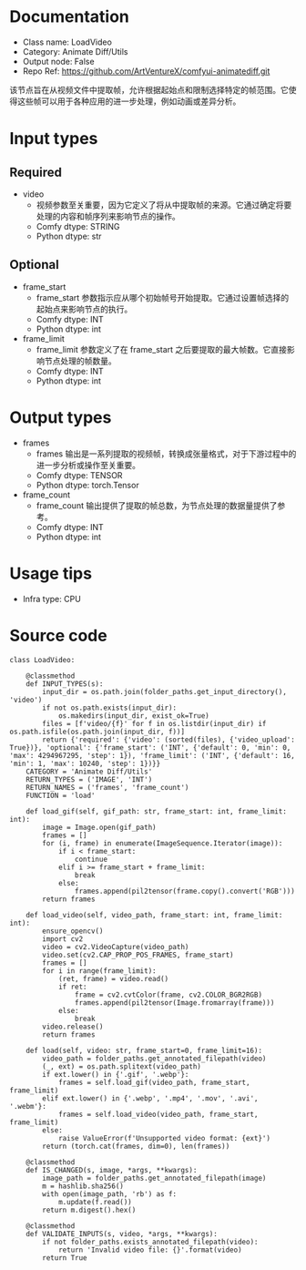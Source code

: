 # Documentation
- Class name: LoadVideo
- Category: Animate Diff/Utils
- Output node: False
- Repo Ref: https://github.com/ArtVentureX/comfyui-animatediff.git

该节点旨在从视频文件中提取帧，允许根据起始点和限制选择特定的帧范围。它使得这些帧可以用于各种应用的进一步处理，例如动画或差异分析。

# Input types
## Required
- video
    - 视频参数至关重要，因为它定义了将从中提取帧的来源。它通过确定将要处理的内容和帧序列来影响节点的操作。
    - Comfy dtype: STRING
    - Python dtype: str
## Optional
- frame_start
    - frame_start 参数指示应从哪个初始帧号开始提取。它通过设置帧选择的起始点来影响节点的执行。
    - Comfy dtype: INT
    - Python dtype: int
- frame_limit
    - frame_limit 参数定义了在 frame_start 之后要提取的最大帧数。它直接影响节点处理的帧数量。
    - Comfy dtype: INT
    - Python dtype: int

# Output types
- frames
    - frames 输出是一系列提取的视频帧，转换成张量格式，对于下游过程中的进一步分析或操作至关重要。
    - Comfy dtype: TENSOR
    - Python dtype: torch.Tensor
- frame_count
    - frame_count 输出提供了提取的帧总数，为节点处理的数据量提供了参考。
    - Comfy dtype: INT
    - Python dtype: int

# Usage tips
- Infra type: CPU

# Source code
```
class LoadVideo:

    @classmethod
    def INPUT_TYPES(s):
        input_dir = os.path.join(folder_paths.get_input_directory(), 'video')
        if not os.path.exists(input_dir):
            os.makedirs(input_dir, exist_ok=True)
        files = [f'video/{f}' for f in os.listdir(input_dir) if os.path.isfile(os.path.join(input_dir, f))]
        return {'required': {'video': (sorted(files), {'video_upload': True})}, 'optional': {'frame_start': ('INT', {'default': 0, 'min': 0, 'max': 4294967295, 'step': 1}), 'frame_limit': ('INT', {'default': 16, 'min': 1, 'max': 10240, 'step': 1})}}
    CATEGORY = 'Animate Diff/Utils'
    RETURN_TYPES = ('IMAGE', 'INT')
    RETURN_NAMES = ('frames', 'frame_count')
    FUNCTION = 'load'

    def load_gif(self, gif_path: str, frame_start: int, frame_limit: int):
        image = Image.open(gif_path)
        frames = []
        for (i, frame) in enumerate(ImageSequence.Iterator(image)):
            if i < frame_start:
                continue
            elif i >= frame_start + frame_limit:
                break
            else:
                frames.append(pil2tensor(frame.copy().convert('RGB')))
        return frames

    def load_video(self, video_path, frame_start: int, frame_limit: int):
        ensure_opencv()
        import cv2
        video = cv2.VideoCapture(video_path)
        video.set(cv2.CAP_PROP_POS_FRAMES, frame_start)
        frames = []
        for i in range(frame_limit):
            (ret, frame) = video.read()
            if ret:
                frame = cv2.cvtColor(frame, cv2.COLOR_BGR2RGB)
                frames.append(pil2tensor(Image.fromarray(frame)))
            else:
                break
        video.release()
        return frames

    def load(self, video: str, frame_start=0, frame_limit=16):
        video_path = folder_paths.get_annotated_filepath(video)
        (_, ext) = os.path.splitext(video_path)
        if ext.lower() in {'.gif', '.webp'}:
            frames = self.load_gif(video_path, frame_start, frame_limit)
        elif ext.lower() in {'.webp', '.mp4', '.mov', '.avi', '.webm'}:
            frames = self.load_video(video_path, frame_start, frame_limit)
        else:
            raise ValueError(f'Unsupported video format: {ext}')
        return (torch.cat(frames, dim=0), len(frames))

    @classmethod
    def IS_CHANGED(s, image, *args, **kwargs):
        image_path = folder_paths.get_annotated_filepath(image)
        m = hashlib.sha256()
        with open(image_path, 'rb') as f:
            m.update(f.read())
        return m.digest().hex()

    @classmethod
    def VALIDATE_INPUTS(s, video, *args, **kwargs):
        if not folder_paths.exists_annotated_filepath(video):
            return 'Invalid video file: {}'.format(video)
        return True
```